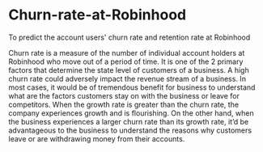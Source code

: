 # Churn-rate-at-Robinhood
To predict the account users' churn rate and retention rate at Robinhood

Churn rate is a measure of the number of individual account holders at Robinhood who move out of a period of time. It is one of the 2 primary factors that determine the state level of customers of a business. A high churn rate could adversely impact the revenue stream of a business. In most cases, it would be of tremendous benefit for business to understand what are the factors customers stay on with the business or leave for competitors. When the growth rate is greater than the churn rate, the company experiences growth and is flourishing. On the other hand, when the business experiences a larger churn rate than its growth rate, it’d be advantageous to the business to understand the reasons why customers leave or are withdrawing money from their accounts. 
